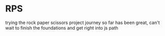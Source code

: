 # RPS

trying the rock paper scissors project
journey so far has been great, can't wait to finish the foundations and get right into js path
